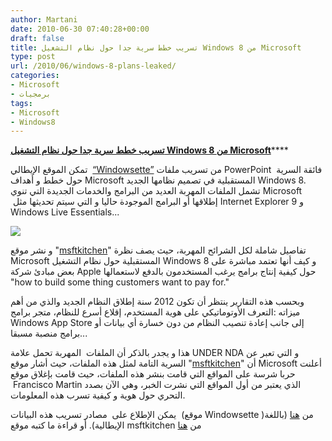 ```yaml
---
author: Martani
date: 2010-06-30 07:40:28+00:00
draft: false
title: تسريب خطط سرية جدا حول نظام التشغيل Windows 8 من Microsoft 
type: post
url: /2010/06/windows-8-plans-leaked/
categories:
- Microsoft
- برمجيات
tags:
- Microsoft
- Windows8
---
```


**[تسريب خطط سرية جدا حول نظام التشغيل Windows 8 من Microsoft](it-scoop.com/2010/06/windows-8-plans-leaked)******




تمكن الموقع الإيطالي  [“Windowsette”](http://www.windowsette.com/2010/06/sfuggite-slide-segretissime-sullo.html) من تسريب ملفات PowerPoint  فائقة السرية حول خطط و أهداف Microsoft المستقبلية في تصميم نظامها الجديد Windows 8. تشمل الملفات المهربة العديد من البرامج والخدمات الجديدة التي تنوي Microsoft  إطلاقها أو البرامج الموجودة حاليا و التي سيتم تحديثها مثل Internet Explorer 9 و Windows Live Essentials...


[![](http://msftkitchen.com/wp-content/uploads/2010/06/Windows-8-Machine-Specifications.png)
](it-scoop.com/2010/06/windows-8-plans-leaked)

و نشر موقع "[msftkitchen](http://msftkitchen.com/2010/06/windows-8-plans-leaked-numerous-details-revealed.html)" تفاصيل شاملة لكل الشرائح المهربة، حيث يصف نظرة Microsoft المستقبلية حول نظام التشغيل Windows 8 و كيف أنها تعتمد مباشرة على بعض مبادئ شركة Apple حول كيفية إنتاج برامج يرغب المستخدمون بالدفع لاستعمالها "how to build some thing customers want to pay for."

وبحسب هذه التقارير ينتظر أن تكون 2012 سنة إطلاق النظام الجديد والذي من أهم ميزاته :التعرف الأوتوماتيكي على هوية المستخدم، إقلاع أسرع للنظام، متجر برامج Windows App Store إلى جانب إعادة تنصيب النظام من دون خسارة أي بيانات أو برامج منصبة مسبقا...

هذا و يجدر بالذكر أن الملفات  المهربة تحمل علامة UNDER NDA و التي تعبر عن السرية التامة لمثل هذه الملفات، حيث أشار موقع "[msftkitchen](http://msftkitchen.com/2010/06/the-anatomy-of-a-leak-windows-8-documentation.html)" أن Microsoft أعلنت حربا شرسة على المواقع التي قامت بنشر هذه الملفات، حيث قامت بإغلاق موقع  Francisco Martin الذي يعتبر من أول المواقع التي نشرت الخبر، وهي الآن بصدد التحري حول هوية و كيفية تسرب هذه المعلومات.

يمكن الإطلاع على  مصادر تسريب هذه البيانات  (موقع Windowsette )من [هنا](http://www.windowsette.com/2010/06/sfuggite-slide-segretissime-sullo.html) (باللغة الإيطالية). أو قراءة ما كتبه موقع msftkitchen من [هنا](http://msftkitchen.com/2010/06/windows-8-plans-leaked-numerous-details-revealed.html)
